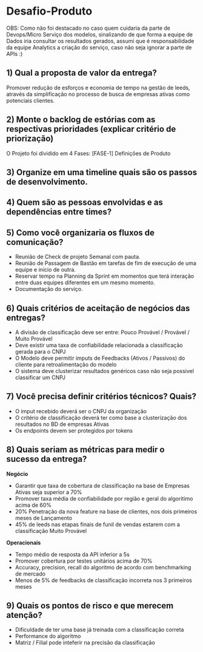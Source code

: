 # Desafio-Produto


OBS: Como não foi destacado no caso quem cuidaria da parte de Devops/Micro Serviço dos modelos, sinalizando de que forma a equipe de Dados iria consultar os resultados gerados, assumi que é responsabilidade da equipe Analytics a criação do serviço, caso não seja ignorar a parte de APIs :)

## 1) Qual a proposta de valor da entrega?

Promover redução de esforços e economia de tempo na gestão de leeds, através da simplificação no processo de busca de empresas ativas como potenciais clientes.


## 2) Monte o backlog de estórias com as respectivas prioridades (explicar critério de priorização)

O Projeto foi dividido em 4 Fases:
[FASE-1] Definições de Produto

## 3) Organize em uma timeline quais são os passos de desenvolvimento.

## 4) Quem são as pessoas envolvidas e as dependências entre times?

## 5) Como você organizaria os fluxos de comunicação?
- Reunião de Check de projeto Semanal com pauta.
- Reunião de Passagem de Bastão em tarefas de fim de execução de uma equipe e início de outra.
- Reservar tempo na Planning da Sprint em momentos que terá interação entre duas equipes diferentes em um mesmo momento.
- Documentação do serviço.

## 6) Quais critérios de aceitação de negócios das entregas? 

- A divisão de classificação deve ser entre: Pouco Provável / Provável / Muito Provável
- Deve existir uma taxa de confiabilidade relacionada a classificação gerada para o CNPJ
- O Modelo deve permitir imputs de Feedbacks (Ativos / Passivos) do cliente para retroalimentação do modelo
- O sistema deve clusterizar resultados genéricos caso não seja possivel classificar um CNPJ

## 7) Você precisa definir critérios técnicos? Quais?
- O imput recebido deverá ser o CNPJ da organização
- O critério de classificação deverá ter como base a clusterização dos resultados no BD de empresas Ativas
- Os endpoints devem ser protegidos por tokens 


## 8) Quais seriam as métricas para medir o sucesso da entrega?

**Negócio**
- Garantir que taxa de cobertura de classificação na base de Empresas Ativas seja superior a 70%
- Promover taxa média de confiabilidade por região e geral do algoritimo acima de 60%
- 20% Penetração da nova feature na base de clientes, nos dois primeiros meses de Lançamento
- 45% de leeds nas etapas finais de funil de vendas estarem com a classificação Muito Provável


**Operacionais**
- Tempo médio de resposta da API inferior a 5s
- Promover cobertura por testes unitários acima de 70%
- Accuracy, precision, recall do algoritmo de acordo com benchmarking de mercado
- Menos de 5% de feedbacks de classificação incorreta nos 3 primeiros meses

## 9) Quais os pontos de risco e que merecem atenção?
- Dificuldade de ter uma base já treinada com a classificação correta
- Performance do algoritmo
- Matriz / Filial pode inteferir na precisão da classificação
